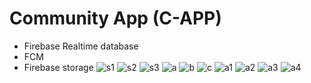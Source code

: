# Community App (C-APP) 
- Firebase Realtime database
- FCM 
- Firebase storage
![s1](https://user-images.githubusercontent.com/95513694/216543970-16876430-3689-4130-a41f-0bfc7c0c706c.png)
![s2](https://user-images.githubusercontent.com/95513694/216544001-66e699fa-15dc-4939-b2d2-b62030052db5.png)
![s3](https://user-images.githubusercontent.com/95513694/216544021-3ea1eed0-235e-446b-b674-6827fa37b5d7.png)
![a](https://user-images.githubusercontent.com/95513694/217403455-dab1cb84-36fa-47f4-9104-d063622596db.png)
![b](https://user-images.githubusercontent.com/95513694/217403497-dcd92bdd-9cf6-41c3-be35-06fb5604feef.png)
![c](https://user-images.githubusercontent.com/95513694/217403511-62ec7e0a-da53-4661-a056-8777ed1d4049.png)
![a1](https://user-images.githubusercontent.com/95513694/217403535-3c50dc70-fd97-4769-8e72-482afdfd7c2e.png)
![a2](https://user-images.githubusercontent.com/95513694/217403544-b3aa8feb-2f6f-4b70-b2d1-be454390a1a1.png)
![a3](https://user-images.githubusercontent.com/95513694/217403554-4cdc6e00-4b02-4a26-a2c1-9e10e60e9f41.png)
![a4](https://user-images.githubusercontent.com/95513694/217403564-634f79d3-081b-416f-b3c3-4f3be09782af.png)
